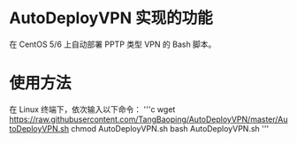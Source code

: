 # AutoDeployVPN 实现的功能
在 CentOS 5/6 上自动部署 PPTP 类型 VPN 的 Bash 脚本。


# 使用方法
在 Linux 终端下，依次输入以下命令：
'''c
 wget https://raw.githubusercontent.com/TangBaoping/AutoDeployVPN/master/AutoDeployVPN.sh
 chmod AutoDeployVPN.sh
 bash AutoDeployVPN.sh 
'''

